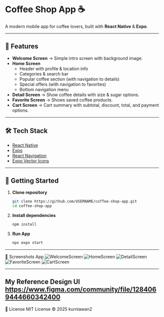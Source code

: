 # Coffee Shop App ☕️

A modern mobile app for coffee lovers, built with **React Native** & **Expo**.

---

## 📱 Features
- **Welcome Screen** → Simple intro screen with background image.
- **Home Screen**
  - Header with profile & location info
  - Categories & search bar
  - Popular coffee section (with navigation to details)
  - Special offers (with navigation to favorites)
  - Bottom navigation menu
- **Detail Screen** → Show coffee details with size & sugar options.
- **Favorite Screen** → Shows saved coffee products.
- **Cart Screen** → Cart summary with subtotal, discount, total, and payment options.

---

## 🛠 Tech Stack
- [React Native](https://reactnative.dev/)
- [Expo](https://expo.dev/)
- [React Navigation](https://reactnavigation.org/)
- [Expo Vector Icons](https://docs.expo.dev/guides/icons/)

---

## 🚀 Getting Started

1. **Clone repository**
   ```bash
   git clone https://github.com/USERNAME/coffee-shop-app.git
   cd coffee-shop-app
2. **Install dependencies**
   ```bash
   npm install
3. **Run App**
   ```bash
   npx expo start
---
📸 Screenshots App
![WelcomeScreen](https://github.com/user-attachments/assets/3599d9e8-71ae-4408-b7db-02a73cde2196)
![HomeScreen](https://github.com/user-attachments/assets/ad914704-bb5e-4cdf-94f5-b6ccc46c2180)
![DetailScreen](https://github.com/user-attachments/assets/0a0c70d8-6450-4a1a-8a49-aaa6c45f945d)
![FavoriteScreen](https://github.com/user-attachments/assets/d3d75047-48eb-4af7-87af-67b50673c11f)
![CartScreen](https://github.com/user-attachments/assets/86222fd7-2e3e-4534-8973-8b0ec1e29270)

---
My Reference Design UI https://www.figma.com/community/file/1284069444660342400
---
📄 License MIT License © 2025 kurniawan2
